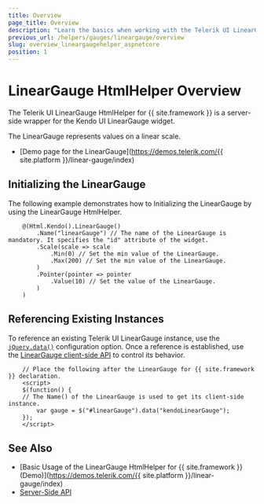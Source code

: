 ```yaml
---
title: Overview
page_title: Overview
description: "Learn the basics when working with the Telerik UI LinearGauge HtmlHelper for {{ site.framework }}."
previous_url: /helpers/gauges/lineargauge/overview
slug: overview_lineargaugehelper_aspnetcore
position: 1
---
```


# LinearGauge HtmlHelper Overview

The Telerik UI LinearGauge HtmlHelper for {{ site.framework }} is a server-side wrapper for the Kendo UI LinearGauge widget.

The LinearGauge represents values on a linear scale.

* [Demo page for the LinearGauge](https://demos.telerik.com/{{ site.platform }}/linear-gauge/index)

## Initializing the LinearGauge

The following example demonstrates how to Initializing the LinearGauge by using the LinearGauge HtmlHelper.

```        
    @(Html.Kendo().LinearGauge()
        .Name("linearGauge") // The name of the LinearGauge is mandatory. It specifies the "id" attribute of the widget.
        .Scale(scale => scale
            .Min(0) // Set the min value of the LinearGauge.
            .Max(200) // Set the min value of the LinearGauge.
        )
        .Pointer(pointer => pointer
            .Value(10) // Set the value of the LinearGauge.
        )
    )
```

## Referencing Existing Instances

To reference an existing Telerik UI LinearGauge instance, use the [`jQuery.data()`](https://api.jquery.com/jQuery.data/) configuration option. Once a reference is established, use the [LinearGauge client-side API](https://docs.telerik.com/kendo-ui/api/javascript/dataviz/ui/lineargauge#methods) to control its behavior.

        // Place the following after the LinearGauge for {{ site.framework }} declaration.
        <script>
        $(function() {
        // The Name() of the LinearGauge is used to get its client-side instance.
            var gauge = $("#linearGauge").data("kendoLinearGauge");
        });
        </script>

## See Also

* [Basic Usage of the LinearGauge HtmlHelper for {{ site.framework }} (Demo)](https://demos.telerik.com/{{ site.platform }}/linear-gauge/index)
* [Server-Side API](/api/lineargauge)
